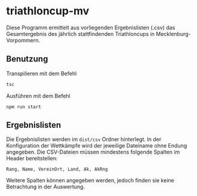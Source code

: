 # triathloncup-mv
Diese Programm ermittelt aus vorliegenden Ergebnislisten (.csv) das Gesamtergebnis des jährlich stattfindenden Triathloncups in Mecklenburg-Vorpommern.
## Benutzung
Transpilieren mit dem Befehl
```javascript
tsc
```

Ausführen mit dem Befehl
```
npm run start
```

## Ergebnislisten
Die Ergebnislisten werden im `dist/csv` Ordner hinterlegt. In der Konfiguration der Wettkämpfe wird der jeweilige Dateiname ohne Endung angegeben. Die CSV-Dateien müssen mindestens folgende Spalten im Header bereitstellen:
```
Rang, Name, VereinOrt, Land, Ak, AkRng
```
Weitere Spalten können angegeben werden, jedoch finden sie keine Betrachtung in der Auswertung.